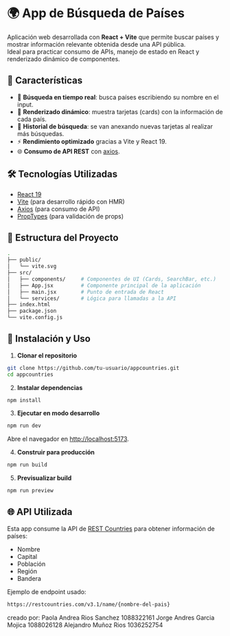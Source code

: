 # 🌍 App de Búsqueda de Países

Aplicación web desarrollada con **React + Vite** que permite buscar países y mostrar información relevante obtenida desde una API pública.  
Ideal para practicar consumo de APIs, manejo de estado en React y renderizado dinámico de componentes.

## 🚀 Características

- 🔎 **Búsqueda en tiempo real**: busca países escribiendo su nombre en el input.
- 🧩 **Renderizado dinámico**: muestra tarjetas (cards) con la información de cada país.
- 📜 **Historial de búsqueda**: se van anexando nuevas tarjetas al realizar más búsquedas.
- ⚡ **Rendimiento optimizado** gracias a Vite y React 19.
- 🌐 **Consumo de API REST** con [axios](https://axios-http.com).

## 🛠️ Tecnologías Utilizadas

- [React 19](https://react.dev/)
- [Vite](https://vite.dev/) (para desarrollo rápido con HMR)
- [Axios](https://axios-http.com/) (para consumo de API)
- [PropTypes](https://www.npmjs.com/package/prop-types) (para validación de props)

## 📂 Estructura del Proyecto

```bash
.
├── public/
│   └── vite.svg
├── src/
│   ├── components/     # Componentes de UI (Cards, SearchBar, etc.)
│   ├── App.jsx         # Componente principal de la aplicación
│   ├── main.jsx        # Punto de entrada de React
│   └── services/       # Lógica para llamadas a la API
├── index.html
├── package.json
└── vite.config.js
```

## 🔧 Instalación y Uso

1. **Clonar el repositorio**  
```bash
git clone https://github.com/tu-usuario/appcountries.git
cd appcountries
```

2. **Instalar dependencias**  
```bash
npm install
```

3. **Ejecutar en modo desarrollo**  
```bash
npm run dev
```
Abre el navegador en [http://localhost:5173](http://localhost:5173).

4. **Construir para producción**  
```bash
npm run build
```

5. **Previsualizar build**  
```bash
npm run preview
```

## 🌐 API Utilizada

Esta app consume la API de [REST Countries](https://restcountries.com/) para obtener información de países:  
- Nombre  
- Capital  
- Población  
- Región  
- Bandera  

Ejemplo de endpoint usado:
```bash
https://restcountries.com/v3.1/name/{nombre-del-pais}
```
creado por:
Paola Andrea Rios Sanchez 1088322161
Jorge Andres Garcia Mojica 1088026128
Alejandro Muñoz Rios  1036252754


